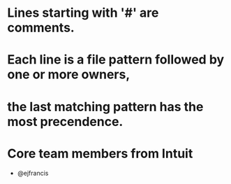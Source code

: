 # Lines starting with '#' are comments.
# Each line is a file pattern followed by one or more owners,
# the last matching pattern has the most precendence.

# Core team members from Intuit
* @ejfrancis